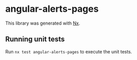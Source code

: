 # angular-alerts-pages

This library was generated with [Nx](https://nx.dev).

## Running unit tests

Run `nx test angular-alerts-pages` to execute the unit tests.

